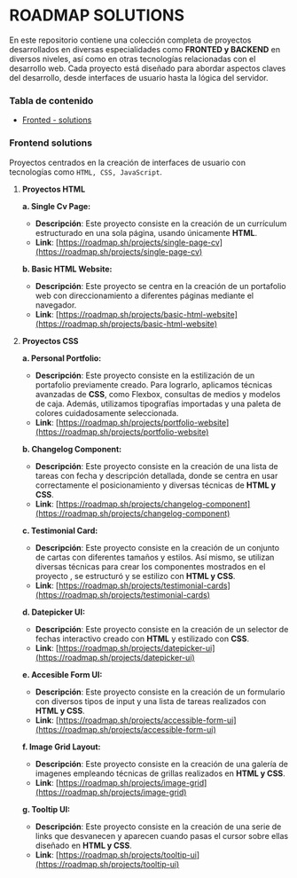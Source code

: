 # ROADMAP SOLUTIONS

En este repositorio contiene una colección completa de proyectos desarrollados en diversas especialidades como **FRONTED y BACKEND** en diversos niveles, así como en otras tecnologías relacionadas con el desarrollo web.
Cada proyecto está diseñado para abordar aspectos claves del desarrollo, desde interfaces de usuario hasta la lógica del servidor.

### Tabla de contenido

- [Fronted - solutions](#Frontend-solutions)

### Frontend solutions

Proyectos centrados en la creación de interfaces de usuario con tecnologías como `HTML, CSS, JavaScript`.

1. **Proyectos HTML**

   **a. Single Cv Page:**

   - **Descripción**: Este proyecto consiste en la creación de un currículum estructurado en una sola página, usando únicamente **HTML**.
   - **Link**: [https://roadmap.sh/projects/single-page-cv](https://roadmap.sh/projects/single-page-cv)

   **b. Basic HTML Website:**

   - **Descripción**: Este proyecto se centra en la creación de un portafolio web con direccionamiento a diferentes páginas mediante el navegador.
   - **Link**: [https://roadmap.sh/projects/basic-html-website](https://roadmap.sh/projects/basic-html-website)

2. **Proyectos CSS**

   **a. Personal Portfolio:**

   - **Descripción**: Este proyecto consiste en la estilización de un portafolio previamente creado. Para lograrlo, aplicamos técnicas avanzadas de **CSS**, como Flexbox, consultas de medios y modelos de caja. Además, utilizamos tipografías importadas y una paleta de colores cuidadosamente seleccionada.
   - **Link**: [https://roadmap.sh/projects/portfolio-website](https://roadmap.sh/projects/portfolio-website)

   **b. Changelog Component:**

   - **Descripción**: Este proyecto consiste en la creación de una lista de tareas con fecha y descripción detallada, donde se centra en usar correctamente el posicionamiento y diversas técnicas de **HTML y CSS**.
   - **Link**: [https://roadmap.sh/projects/changelog-component](https://roadmap.sh/projects/changelog-component)

   **c. Testimonial Card:**

   - **Descripción**: Este proyecto consiste en la creación de un conjunto de cartas con diferentes tamaños y estilos. Así mismo, se utilizan diversas técnicas para crear los componentes mostrados en el proyecto , se estructuró y se estilizo con **HTML y CSS**.
   - **Link**: [https://roadmap.sh/projects/testimonial-cards](https://roadmap.sh/projects/testimonial-cards)

   **d. Datepicker UI:**

   - **Descripción**: Este proyecto consiste en la creación de un selector de fechas interactivo creado con **HTML** y estilizado con **CSS**.
   - **Link**: [https://roadmap.sh/projects/datepicker-ui](https://roadmap.sh/projects/datepicker-ui)

   **e. Accesible Form UI:**

   - **Descripción**: Este proyecto consiste en la creación de un formulario con diversos tipos de input y una lista de tareas realizados con **HTML y CSS**.
   - **Link**: [https://roadmap.sh/projects/accessible-form-ui](https://roadmap.sh/projects/accessible-form-ui)

   **f. Image Grid Layout:**

   - **Descripción**: Este proyecto consiste en la creación de una galería de imagenes empleando técnicas de grillas realizados en **HTML y CSS**.
   - **Link**: [https://roadmap.sh/projects/image-grid](https://roadmap.sh/projects/image-grid)

   **g. Tooltip UI:**

   - **Descripción**: Este proyecto consiste en la creación de una serie de links que desvanecen y aparecen cuando pasas el cursor sobre ellas diseñado en **HTML y CSS**.
   - **Link**: [https://roadmap.sh/projects/tooltip-ui](https://roadmap.sh/projects/tooltip-ui)

